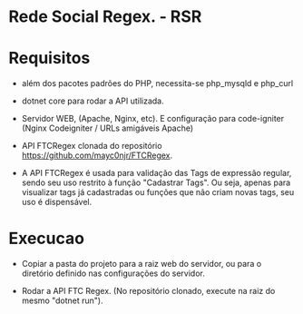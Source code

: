 # Rede Social Regex. - RSR

# Requisitos

* além dos pacotes padrões do PHP, necessita-se php_mysqld e php_curl

* dotnet core para rodar a API utilizada.

* Servidor WEB, (Apache, Nginx, etc). E configuração para code-igniter (Nginx Codeigniter / URLs amigáveis Apache)

* API FTCRegex clonada do repositório https://github.com/mayc0njr/FTCRegex.

* A API FTCRegex é usada para validação das Tags de expressão regular, sendo seu uso restrito à função "Cadastrar Tags". Ou seja, apenas para visualizar tags já cadastradas ou funções que não criam novas tags, seu uso é dispensável.

# Execucao
* Copiar a pasta do projeto para a raiz web do servidor, ou para o diretório definido nas configurações do servidor.

* Rodar a API FTC Regex. (No repositório clonado, execute na raiz do mesmo "dotnet run").
